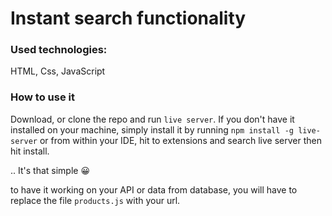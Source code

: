 # Instant search functionality

### Used technologies:

HTML, Css, JavaScript

### How to use it

Download, or clone the repo and run `live server`. If you don't have it installed on your machine, simply install it by running `npm install -g live-server` or from within your IDE, hit to extensions and search live
server then hit install.

.. It's that simple &#128512;

to have it working on your API or data from database, you will have to replace the file `products.js` with your url.
